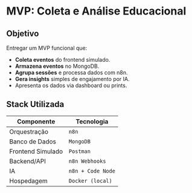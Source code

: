 #  MVP: Coleta e Análise Educacional

## Objetivo

Entregar um MVP funcional que:
- **Coleta eventos** do frontend simulado.
- **Armazena eventos** no MongoDB.
- **Agrupa sessões** e processa dados com n8n.
- **Gera insights** simples de engajamento por IA.
- Apresenta os dados via dashboard ou prints.

## Stack Utilizada

| Componente        | Tecnologia       |
|-------------------|------------------|
| Orquestração      | `n8n`            |
| Banco de Dados    | `MongoDB`        |
| Frontend Simulado |  `Postman`       |
| Backend/API       | `n8n Webhooks`   |
| IA                | `n8n + Code Node`|
| Hospedagem        | `Docker (local)` |